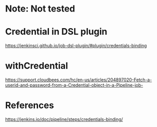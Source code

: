 # Note: Not tested

# Credential in DSL plugin
https://jenkinsci.github.io/job-dsl-plugin/#plugin/credentials-binding

# withCredential 
https://support.cloudbees.com/hc/en-us/articles/204897020-Fetch-a-userid-and-password-from-a-Credential-object-in-a-Pipeline-job-

# References
https://jenkins.io/doc/pipeline/steps/credentials-binding/
